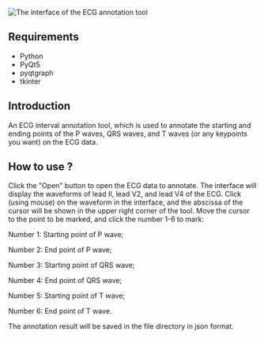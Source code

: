 ![The interface of the ECG annotation tool](https://steingate.oss-cn-hangzhou.aliyuncs.com/ui_main_window.png)

## Requirements

- Python
- PyQt5
- pyqtgraph
- tkinter

## Introduction

An ECG interval annotation tool, which is used to annotate the starting and ending points of the P waves, QRS waves, and T waves (or any keypoints you want) on the ECG data.

## How to use ?

Click the "Open" button to open the ECG data to annotate. The interface will display the waveforms of lead II, lead V2, and lead V4 of the ECG. Click (using mouse) on the waveform in the interface, and the abscissa of the cursor will be shown in the upper right corner of the tool. Move the cursor to the point to be marked, and click the number 1-6 to mark:

Number 1: Starting point of P wave; 

Number 2: End point of P wave; 

Number 3: Starting point of QRS wave; 

Number 4: End point of QRS wave; 

Number 5: Starting point of T wave; 

Number 6: End point of T wave.

The annotation result will be saved in the file directory in json format. 
